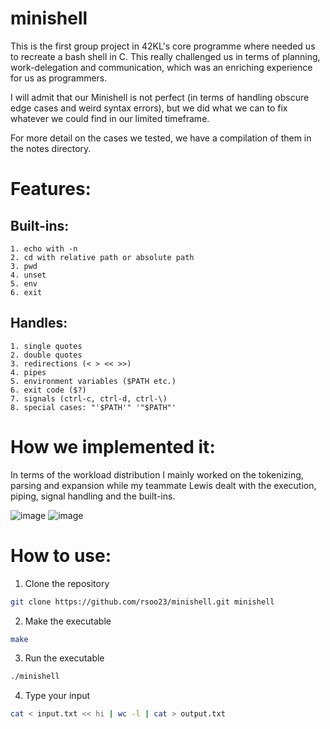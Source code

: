 # minishell

This is the first group project in 42KL's core programme where needed us to recreate a bash shell in C. This really challenged us in terms of planning, work-delegation and communication, which was an enriching experience for us as programmers.

I will admit that our Minishell is not perfect (in terms of handling obscure edge cases and weird syntax errors), but we did what we can to fix whatever we could find in our limited timeframe.

For more detail on the cases we tested, we have a compilation of them in the notes directory.

# Features:
## Built-ins:
```
1. echo with -n
2. cd with relative path or absolute path
3. pwd
4. unset
5. env
6. exit
```

## Handles:
```
1. single quotes
2. double quotes
3. redirections (< > << >>)
4. pipes
5. environment variables ($PATH etc.)
6. exit code ($?)
7. signals (ctrl-c, ctrl-d, ctrl-\)
8. special cases: "'$PATH'" '"$PATH"'
```

# How we implemented it:

In terms of the workload distribution I mainly worked on the tokenizing, parsing and expansion while my teammate Lewis dealt with the execution, piping, signal handling and the built-ins.

![image](https://github.com/rsoo23/minishell/assets/81731553/f0ab9a96-32b0-4ca4-b97f-97055ab41171)
![image](https://github.com/rsoo23/minishell/assets/81731553/288a8616-7261-4eec-a515-383a9d3fdd14)


# How to use:
1. Clone the repository
```bash
git clone https://github.com/rsoo23/minishell.git minishell
```
2. Make the executable
```bash
make
```
3. Run the executable
```bash
./minishell
```
4. Type your input
```bash
cat < input.txt << hi | wc -l | cat > output.txt
```
